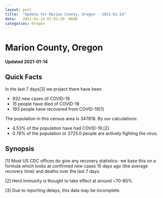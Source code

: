 ```yaml
---
layout: post
title:  "Update for Marion County, Oregon - 2021-01-14"
date:   2021-01-14 01:01:29 -0600
categories: Oregon
---
```


# Marion County, Oregon
#### Updated 2021-01-14

## Quick Facts

In the last 7 days[3] we project there have been
- *932* new cases of COVID-19
- *15* people have died of COVID-19
- *193* people have recovered from COVID-19[1]

The population in this census area is 347818. By our calculations:
- 4.53% of the population have had COVID-19.[2]
- 0.78% of the population or 2725.0 people are actively fighting the virus.

## Synopsis




[1] Most US CDC offices do give any recovery statistics- we base this on a formula which looks at confirmed new cases
15 days ago (the average recovery time) and deaths over the last 7 days.

[2] Herd Immunity is thought to take effect at around ~70-80%

[3] Due to reporting delays, this data may be incomplete.
 
    